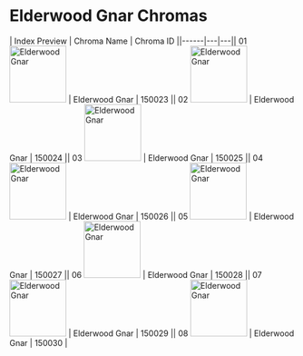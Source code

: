 # Elderwood Gnar Chromas

| Index  Preview | Chroma Name | Chroma ID ||------|---|---|| 01  <img src='https://raw.communitydragon.org/latest/plugins/rcp-be-lol-game-data/global/default/v1/champion-chroma-images/150/150023.png' alt='Elderwood Gnar' width='100'> | Elderwood Gnar | 150023 || 02  <img src='https://raw.communitydragon.org/latest/plugins/rcp-be-lol-game-data/global/default/v1/champion-chroma-images/150/150024.png' alt='Elderwood Gnar' width='100'> | Elderwood Gnar | 150024 || 03  <img src='https://raw.communitydragon.org/latest/plugins/rcp-be-lol-game-data/global/default/v1/champion-chroma-images/150/150025.png' alt='Elderwood Gnar' width='100'> | Elderwood Gnar | 150025 || 04  <img src='https://raw.communitydragon.org/latest/plugins/rcp-be-lol-game-data/global/default/v1/champion-chroma-images/150/150026.png' alt='Elderwood Gnar' width='100'> | Elderwood Gnar | 150026 || 05  <img src='https://raw.communitydragon.org/latest/plugins/rcp-be-lol-game-data/global/default/v1/champion-chroma-images/150/150027.png' alt='Elderwood Gnar' width='100'> | Elderwood Gnar | 150027 || 06  <img src='https://raw.communitydragon.org/latest/plugins/rcp-be-lol-game-data/global/default/v1/champion-chroma-images/150/150028.png' alt='Elderwood Gnar' width='100'> | Elderwood Gnar | 150028 || 07  <img src='https://raw.communitydragon.org/latest/plugins/rcp-be-lol-game-data/global/default/v1/champion-chroma-images/150/150029.png' alt='Elderwood Gnar' width='100'> | Elderwood Gnar | 150029 || 08  <img src='https://raw.communitydragon.org/latest/plugins/rcp-be-lol-game-data/global/default/v1/champion-chroma-images/150/150030.png' alt='Elderwood Gnar' width='100'> | Elderwood Gnar | 150030 |